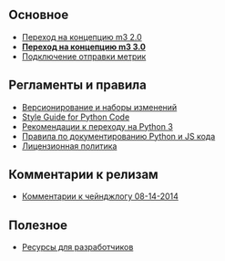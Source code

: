 <!-- 
.. title: Wiki
.. slug: index
.. date: 2014/03/14 14:33:16
.. tags: 
.. link: 
.. description: 
.. type: text
-->

Основное
-----

- [Переход на концепцию m3 2.0](/posts/move-to-m3-20.html)
- **[Переход на концепцию m3 3.0](/stories/migration-guide-to-m3-30.html)**
- [Подключение отправки метрик](/stories/how-install-send-metrics.html)

Регламенты и правила
--------------------

- [Версионирование и наборы изменений](/stories/versioning.html)
- [Style Guide for Python Code](/stories/style-guide-python.html)
- [Рекомендации к переходу на Python 3](/stories/move-to-python3.html)
- [Правила по документированию Python и JS кода](/stories/rules-documentation.html)
- [Лицензионная политика](/stories/license.html)

Комментарии к релизам
---------------------

- [Комментарии к чейнджлогу 08-14-2014](/stories/comment-changelog-08-04-2014.html)

Полезное
--------

- [Ресурсы для разработчиков](/stories/resources-for-developers.html)


